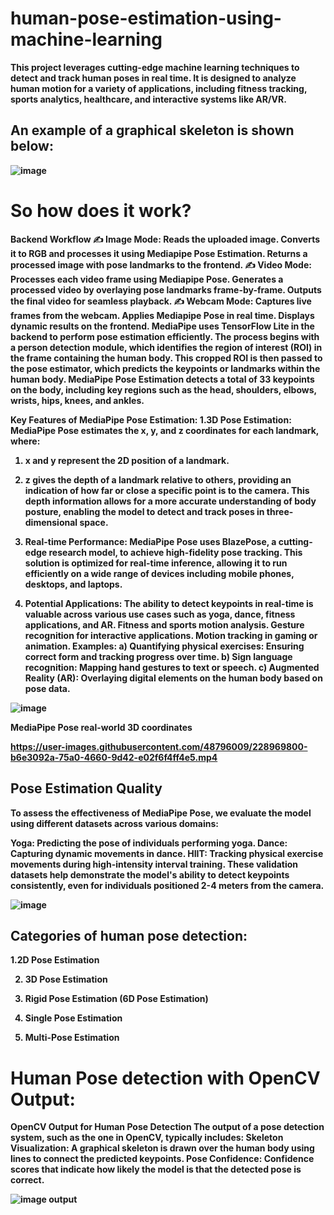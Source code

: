 # human-pose-estimation-using-machine-learning
<b> This project leverages cutting-edge machine learning techniques to detect and track human poses in real time. It is designed to analyze human motion for a variety of applications, including fitness tracking, sports analytics, healthcare, and interactive systems like AR/VR.

## An example of a graphical skeleton is shown below:

![image](https://miro.medium.com/v2/resize:fit:1100/format:webp/1*JUXSz1Vy5S7OiIz26DPgew.png)

# So how does it work?
<b> Backend Workflow
✍ Image Mode:
Reads the uploaded image.
Converts it to RGB and processes it using Mediapipe Pose Estimation.
Returns a processed image with pose landmarks to the frontend.
<b>✍ Video Mode:
Processes each video frame using Mediapipe Pose.
Generates a processed video by overlaying pose landmarks frame-by-frame.
Outputs the final video for seamless playback.
<b>✍ Webcam Mode:
Captures live frames from the webcam.
Applies Mediapipe Pose in real time.
Displays dynamic results on the frontend.
<b>MediaPipe uses TensorFlow Lite in the backend to perform pose estimation efficiently. The process begins with a person detection module, which identifies the region of interest (ROI) in the frame containing the human body. This cropped ROI is then passed to the pose estimator, which predicts the keypoints or landmarks within the human body. MediaPipe Pose Estimation detects a total of 33 keypoints on the body, including key regions such as the head, shoulders, elbows, wrists, hips, knees, and ankles.

<b>Key Features of MediaPipe Pose Estimation:
<b>1.3D Pose Estimation: MediaPipe Pose estimates the x, y, and z coordinates for each landmark, where:

1. x and y represent the 2D position of a landmark.
2. z gives the depth of a landmark relative to others, providing an indication of how far or close a specific point is to the camera.
This depth information allows for a more accurate understanding of body posture, enabling the model to detect and track poses in three-dimensional space.

2. Real-time Performance: MediaPipe Pose uses BlazePose, a cutting-edge research model, to achieve high-fidelity pose tracking. This solution is optimized for real-time inference, allowing it to run efficiently on a wide range of devices including mobile phones, desktops, and laptops.

3. Potential Applications: The ability to detect keypoints in real-time is valuable across various use cases such as yoga, dance, fitness applications, and AR.
Fitness and sports motion analysis.
Gesture recognition for interactive applications.
Motion tracking in gaming or animation.
Examples:
a) Quantifying physical exercises: Ensuring correct form and tracking progress over time.
b) Sign language recognition: Mapping hand gestures to text or speech.
c) Augmented Reality (AR): Overlaying digital elements on the human body based on pose data.

![image](https://user-images.githubusercontent.com/48796009/228968898-73de4945-1957-4656-a17a-c4180c49dbe7.png)


 MediaPipe Pose real-world 3D coordinates

https://user-images.githubusercontent.com/48796009/228969800-b6e3092a-75a0-4660-9d42-e02f6f4ff4e5.mp4



## Pose Estimation Quality

To assess the effectiveness of MediaPipe Pose, we evaluate the model using different datasets across various domains:

Yoga: Predicting the pose of individuals performing yoga.
Dance: Capturing dynamic movements in dance.
HIIT: Tracking physical exercise movements during high-intensity interval training.
These validation datasets help demonstrate the model's ability to detect keypoints consistently, even for individuals positioned 2-4 meters from the camera.

![image](https://user-images.githubusercontent.com/48796009/228968792-c3da1cd4-7b18-4d57-ab2c-482825deccd6.png)


## Categories of human pose detection:


1.2D Pose Estimation

2. 3D Pose Estimation

3. Rigid Pose Estimation (6D Pose Estimation)

4. Single Pose Estimation
   
5. Multi-Pose Estimation
# Human Pose detection with OpenCV Output:
OpenCV Output for Human Pose Detection
The output of a pose detection system, such as the one in OpenCV, typically includes:
Skeleton Visualization: A graphical skeleton is drawn over the human body using lines to connect the predicted keypoints.
Pose Confidence: Confidence scores that indicate how likely the model is that the detected pose is correct.


![image output](https://github.com/user-attachments/assets/b0a0bbaf-468d-4e1b-93ee-b1c9917c4da4)
